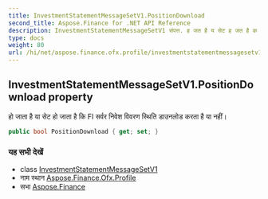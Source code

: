 ```yaml
---
title: InvestmentStatementMessageSetV1.PositionDownload
second_title: Aspose.Finance for .NET API Reference
description: InvestmentStatementMessageSetV1 संपत्त. ह जत है य सेट ह जत है क FI सर्वर नवेश ववरण स्थत डउनलड करत है य नहं
type: docs
weight: 80
url: /hi/net/aspose.finance.ofx.profile/investmentstatementmessagesetv1/positiondownload/
---
```

## InvestmentStatementMessageSetV1.PositionDownload property

हो जाता है या सेट हो जाता है कि FI सर्वर निवेश विवरण स्थिति डाउनलोड करता है या नहीं।

```csharp
public bool PositionDownload { get; set; }
```

### यह सभी देखें

* class [InvestmentStatementMessageSetV1](../)
* नाम स्थान [Aspose.Finance.Ofx.Profile](../../investmentstatementmessagesetv1/)
* सभा [Aspose.Finance](../../../)



